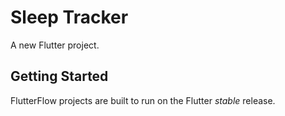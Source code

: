 # Sleep Tracker

A new Flutter project.

## Getting Started

FlutterFlow projects are built to run on the Flutter _stable_ release.
